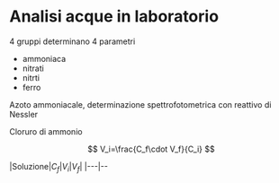 # Analisi acque  in laboratorio

4 gruppi determinano 4 parametri

* ammoniaca
* nitrati
* nitrti
* ferro


Azoto ammoniacale, determinazione spettrofotometrica con reattivo di Nessler

Cloruro di ammonio

$$
V_i=\frac{C_f\cdot V_f}{C_i}
$$


|Soluzione|$C_f$|$V_i$|$V_f$|
|---|--
<!--stackedit_data:
eyJoaXN0b3J5IjpbNTAwMTYwODI2LDQ4NTM4MTIwOCw2NDY0Mz
I5MzhdfQ==
-->